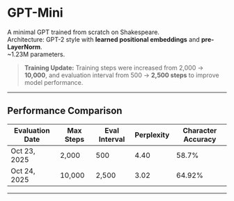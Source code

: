 # GPT-Mini

A minimal GPT trained from scratch on Shakespeare.  
Architecture: GPT-2 style with **learned positional embeddings** and **pre-LayerNorm**.  
~1.23M parameters.  

> **Training Update:** Training steps were increased from 2,000 → **10,000**, and evaluation interval from 500 → **2,500 steps** to improve model performance.

---

## Performance Comparison

| Evaluation Date | Max Steps | Eval Interval | Perplexity | Character Accuracy |
|-----------------|-----------|---------------|------------|------------------|
| Oct 23, 2025    | 2,000     | 500           | 4.40       | 58.7%            |
| Oct 24, 2025    | 10,000    | 2,500         | 3.02       | 64.92%           |

---



